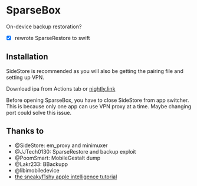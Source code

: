 # SparseBox

On-device backup restoration?

- [x] rewrote SparseRestore to swift

## Installation
SideStore is recommended as you will also be getting the pairing file and setting up VPN.

Download ipa from Actions tab or [nightly.link](https://nightly.link/khanhduytran0/SparseBox/workflows/build/main/artifact.zip)

Before opening SparseBox, you have to close SideStore from app switcher. This is because only one app can use VPN proxy at a time. Maybe changing port could solve this issue.

## Thanks to
- @SideStore: em_proxy and minimuxer
- @JJTech0130: SparseRestore and backup exploit
- @PoomSmart: MobileGestalt dump
- @Lakr233: BBackupp
- @libimobiledevice
- [the sneakyf1shy apple intelligence tutorial](https://gist.github.com/f1shy-dev/23b4a78dc283edd30ae2b2e6429129b5#file-best_sae_trick-md)
